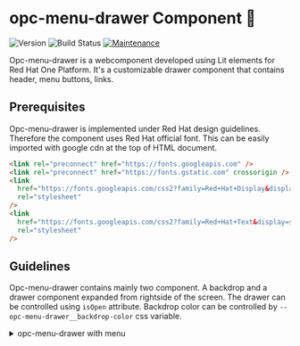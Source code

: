 # opc-menu-drawer Component 👋

![Version](https://img.shields.io/badge/version-0.0.1-blue.svg?cacheSeconds=2592000)
![Build Status](https://travis-ci.org/dwyl/esta.svg?branch=master)
[![Maintenance](https://img.shields.io/badge/Maintained%3F-yes-green.svg)](https://github.com/1-Platform/op-components/graphs/commit-activity)

Opc-menu-drawer is a webcomponent developed using Lit elements for Red Hat One Platform. It's a customizable drawer component that contains header, menu buttons, links.

## Prerequisites

Opc-menu-drawer is implemented under Red Hat design guidelines. Therefore the component uses Red Hat official font. This can be easily imported with google cdn at the top of HTML document.

```html
<link rel="preconnect" href="https://fonts.googleapis.com" />
<link rel="preconnect" href="https://fonts.gstatic.com" crossorigin />
<link
  href="https://fonts.googleapis.com/css2?family=Red+Hat+Display&display=swap"
  rel="stylesheet"
/>
<link
  href="https://fonts.googleapis.com/css2?family=Red+Hat+Text&display=swap"
  rel="stylesheet"
/>
```

## Guidelines

Opc-menu-drawer contains mainly two component. A backdrop and a drawer component expanded from rightside of the screen. The drawer can be controlled using `isOpen` attribute. Backdrop color can be controlled by `--opc-menu-drawer__backdrop-color` css variable.

<!-- 1. opc-menu-drawer with menu -->

<details>
<summary>opc-menu-drawer with menu</summary>

## Details

The menu is the bottom element seen on the drawer body. It contains a collapsable box with a title from the attribute `menuTitle` and an optional slot `avatar` to provide an avatar of the user. The header also accepts buttons through the slot `menu` that provide primary actions of the drawer, which is revealed by expanding the header title. The header container could be replaced with the slot `header`.

### Code

```html
<opc-menu-drawer menuTitle="Akhil Mohan">
  <span slot="avatar">AM</span>
  <button slot="menu">Log In</button>
</opc-menu-drawer>
```

```js
document.querySelector('opc-menu-drawer').open();
```

<!-- 2. opc-menu-drawer with links -->

<details>
<summary>opc-menu-drawer with links</summary>

## Details

The drawer component accepts links grouped into categories for users to navigate easily. Links can be set via the `links` attribute. When the links are more than 5 for a group, the rest of them will be hidden in a collapsable box. It can be revealed by clicking on the show more button for that category. Links also accept an `isSearchable` which enables a search component to easily find when links are long

The default slot gets passed to the drawer body. It will be shown after the links section if links are provided.

### Code

```html
<opc-menu-drawer menuTitle="Akhil Mohan">
  <span slot="avatar">AM</span>
  <div>
    <h6>Main Body</h6>
  </div>
</opc-menu-drawer>
```

```js
const links = [
  {
    title: 'BUILT-IN SERVICES',
    isSearchable: true,
    links: [
      { name: 'Blog', href: '#' },
      { name: 'Documentation', href: '#', isDisabled: true },
      { name: 'Something #1', href: '#' },
      { name: 'Something #2', href: '#' },
      { name: 'Something #3', href: '#' },
      { name: 'Something #4', href: '#' },
      { name: 'Something #5', href: '#' },
      { name: 'Something #6', href: '#' },
    ],
  },
  {
    title: 'BUILT-IN SERVICES',
    links: [
      { name: 'blog', href: '#' },
      { name: 'Documentation', href: '#' },
    ],
  },
];

document.querySelector('opc-menu-drawer').links = links;
document.querySelector('opc-menu-drawer').open();
```

</details>

<!-- 3. opc-menu-drawer with footer -->

<details>
<summary>opc-menu-drawer with footer</summary>

## Details

The footer component will be at the bottom of the drawer body. It can be added using the slot `footer`. When the contents of the drawer cause overflow, the footer will be at the bottom.

### Code

```html
<opc-menu-drawer menuTitle="Akhil Mohan">
  <span slot="avatar">AM</span>
  <span slot="footer">2021 Red Hat </span>
</opc-menu-drawer>
```

```js
document.querySelector('opc-menu-drawer').open();
```

</details>

## Slots

There are total 5 slots available in this component

- `Default slot`: Default slot will be component inside body of the drawer componenent.

- `header`: Container component that contains the header component.

- `header-body`: Body component for the header. Eg: Filter chips can be placed here

- `avatar`: The avatar component on drawer header.

- `menu`: The menu button on expanding drawer header.

- `footer`: Footer component of the drawer body.

## Attributes

- `links`
  - Type: `Array`
  - Default value: [ ]

```js
document.querySelector("opc-menu-drawer").links = {
    title: "BUILT-IN SERVICES",
    isSearchable:true,
    links: [
      { name: "Blog#2", href: "#", isDisabled: true },
      { name: "Documentation#1", href: "#" },
    ],
  },;
```

- `title`
  - Type: `String`
  - Default value: `Menu`

```html
  <opc-menu-drawer title="Menu Drawer"></opc-menu-drawer isOpen>
```

- `menuTitle`
  - Type: `String`
  - Default value: `''`

```html
  <opc-menu-drawer menuTitle="Akhil Mohan"></opc-menu-drawer isOpen>
```

### Methods

- `isOpen`
  - Type: `Boolean`
  - Default value: `false`

```js
document.querySelector('opc-menu-drawer').isOpen;
```

- `open`
  - Description: To open the drawer.

```js
document.querySelector('opc-menu-drawer').open();
```

- `close`
  - Description: To close the drawer.

```js
document.querySelector('opc-menu-drawer').close();
```

- `toggle`
  - Description: To toggle the drawer states.

```js
document.querySelector('opc-menu-drawer').toggle();
```

## Events

There are two events emitted by opc-menu-drawer emitter when drawer state changes.

1. `opc-menu-drawer:open`

Dispatched when drawer opens.

Example:

```js
document
  .querySelector('opc-menu-drawer')
  .addEventListener('opc-menu-drawer:open', function (event) {
    alert('drawer opened');
  });
```

1. `opc-menu-drawer:close`

Dispatched when drawer closed.

Example:

```js
document
  .querySelector('opc-menu-drawer')
  .addEventListener('opc-menu-drawer:close', function (event) {
    alert('drawer closed');
  });
```

# CSS Variables

| CSS Variable name                           | Value             |
| ------------------------------------------- | ----------------- |
| `--opc-menu-drawer__backdrop-color`         | #00000060         |
| `--opc-menu-drawer__btn-hover-color`        | #efefef           |
| `--opc-menu-drawer__z-index`                | 9                 |
| ` --opc-menu-drawer__width`                 | 360px             |
| `--opc-menu-drawer__top`                    | 0px               |
| `--opc-menu-drawer__right`                  | #000              |
| `--opc-menu-drawer__menu-padding`           | 8px 21px          |
| `--opc-menu-drawer__link-group-title-color` | #6a6e73           |
| `--opc-menu-drawer__transition--default`    | 120ms ease-in-out |

## Install

```sh
npm install
```

## Usage

### Install opc-menu-drawer

```sh
npm install --save @one-platform/opc-menu-drawer
```

### For VanillaJS

- Import component

```js
import '@one-platform/opc-menu-drawer/dist/opc-menu-drawer';
```

- Add component in html

```html
<opc-menu-drawer> </opc-menu-drawer>
```

### For Angular

- In your app.module include the `CUSTOM_ELEMENTS_SCHEMA` and import the component

```js
import { NgModule, CUSTOM_ELEMENTS_SCHEMA } from '@angular/core';
import '@one-platform/opc-menu-drawer/dist/opc-menu-drawer';

@NgModule({
  declarations: [AppComponent],
  imports: [BrowserModule],
  schemas: [CUSTOM_ELEMENTS_SCHEMA],
  providers: [],
  bootstrap: [AppComponent],
})
export class AppModule {}
```

- Add component in any component html template

```html
<opc-menu-drawer> </opc-menu-drawer>
```

### For React

- Import the component in App.js

```js
import '@one-platform/opc-menu-drawer/dist/opc-menu-drawer';
```

- Add component in any component html render

```html
<opc-menu-drawer> </opc-menu-drawer>
```

### Development server

- Run development server

```sh
npm run dev opc-menu-drawer
```

### Build

```sh
npm run build opc-menu-drawer
```

## Run tests

```sh
npm run test
```

## 🤝 Contributors

👤 **[akhilmhdh](https://github.com/akhilmhdh)**
